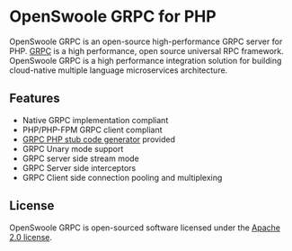 # OpenSwoole GRPC for PHP

OpenSwoole GRPC is an open-source high-performance GRPC server for PHP. [GRPC](https://grpc.io/) is a high performance, open source universal RPC framework. OpenSwoole GRPC is a high performance integration solution for building cloud-native multiple language microservices architecture.

## Features

* Native GRPC implementation compliant
* PHP/PHP-FPM GRPC client compliant
* [GRPC PHP stub code generator](https://github.com/openswoole/protoc-gen-openswoole-grpc) provided
* GRPC Unary mode support
* GRPC server side stream mode
* GRPC Server side interceptors
* GRPC Client side connection pooling and multiplexing

## License

OpenSwoole GRPC is open-sourced software licensed under the [Apache 2.0 license](http://www.apache.org/licenses/LICENSE-2.0.html).
